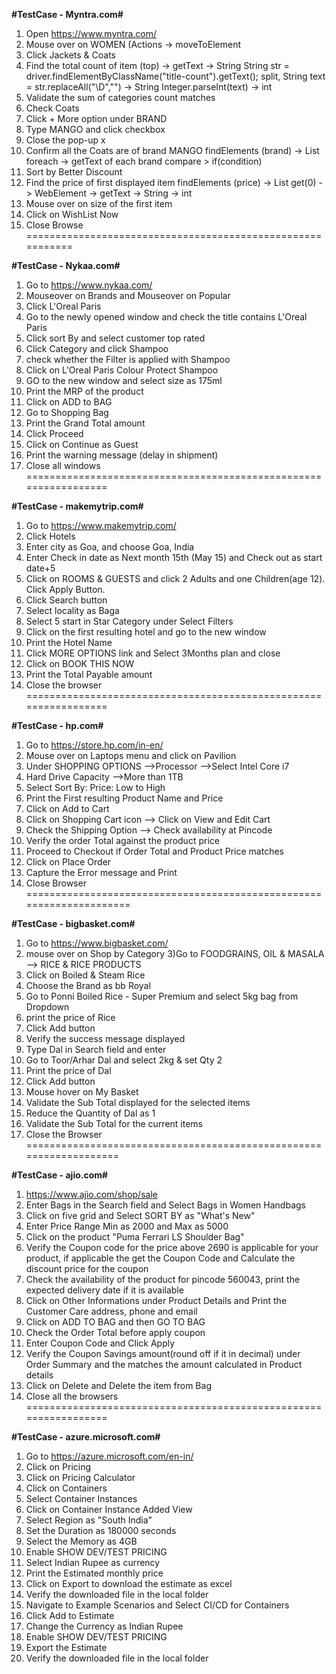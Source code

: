 ****#TestCase - Myntra.com#****

1) Open https://www.myntra.com/
2) Mouse over on WOMEN (Actions -> moveToElement
3) Click Jackets & Coats
4) Find the total count of item (top) -> getText -> String
	 String str = driver.findElementByClassName("title-count").getText();
	 split, 
	 String text = str.replaceAll("\\D","") -> String
	 Integer.parseInt(text) -> int
5) Validate the sum of categories count matches
6) Check Coats
7) Click + More option under BRAND	
8) Type MANGO and click checkbox
9) Close the pop-up x
10) Confirm all the Coats are of brand MANGO
    findElements (brand) -> List<WebElement> 
    foreach -> getText of each brand 
    compare > if(condition)
11) Sort by Better Discount
12) Find the price of first displayed item
     findElements (price) -> List<WebElement> 
     get(0) -> WebElement -> getText -> String -> int
13) Mouse over on size of the first item
14) Click on WishList Now
15) Close Browse
  ===========================================================

****#TestCase - Nykaa.com#****

1) Go to https://www.nykaa.com/
2) Mouseover on Brands and Mouseover on Popular
3) Click L'Oreal Paris
4) Go to the newly opened window and check the title contains L'Oreal Paris
5) Click sort By and select customer top rated
6) Click Category and click Shampoo
7) check whether the Filter is applied with Shampoo
8) Click on L'Oreal Paris Colour Protect Shampoo
9) GO to the new window and select size as 175ml
10) Print the MRP of the product
11) Click on ADD to BAG
12) Go to Shopping Bag 
13) Print the Grand Total amount
14) Click Proceed
15) Click on Continue as Guest
16) Print the warning message (delay in shipment)
17) Close all windows
=================================================================

****#TestCase - makemytrip.com#****

1) Go to https://www.makemytrip.com/
2) Click Hotels
3) Enter city as Goa, and choose Goa, India
4) Enter Check in date as Next month 15th (May 15) and Check out as start date+5
5) Click on ROOMS & GUESTS and click 2 Adults and one Children(age 12). Click Apply Button.
6) Click Search button
7) Select locality as Baga
8) Select 5 start in Star Category under Select Filters
9) Click on the first resulting hotel and go to the new window
10) Print the Hotel Name 
11) Click MORE OPTIONS link and Select 3Months plan and close
12) Click on BOOK THIS NOW
13) Print the Total Payable amount
14) Close the browser
=================================================================

****#TestCase - hp.com#****

1) Go to https://store.hp.com/in-en/ 
2) Mouse over on Laptops menu and click on Pavilion 
3) Under SHOPPING OPTIONS -->Processor -->Select Intel Core i7
4) Hard Drive Capacity -->More than 1TB 
5) Select Sort By: Price: Low to High 
6) Print the First resulting Product Name and Price 
7) Click on Add to Cart 
8) Click on Shopping Cart icon --> Click on View and Edit Cart 
9) Check the Shipping Option --> Check availability at Pincode 
10) Verify the order Total against the product price 
11) Proceed to Checkout if Order Total and Product Price matches 
12) Click on Place Order 
13) Capture the Error message and Print 
14) Close Browser
=====================================================================

****#TestCase - bigbasket.com#****

1) Go to https://www.bigbasket.com/
2) mouse over on  Shop by Category 
3)Go to FOODGRAINS, OIL & MASALA --> RICE & RICE PRODUCTS 
4) Click on Boiled & Steam Rice
5) Choose the Brand as bb Royal
6) Go to Ponni Boiled Rice - Super Premium and select 5kg bag from Dropdown
7) print the price of Rice
8) Click Add button
9) Verify the success message displayed 
10) Type Dal in Search field and enter
12) Go to Toor/Arhar Dal and select 2kg & set Qty 2 
13) Print the price of Dal
14) Click Add button
15) Mouse hover on My Basket 
16) Validate the Sub Total displayed for the selected items
17) Reduce the Quantity of Dal as 1 
18) Validate the Sub Total for the current items
19) Close the Browser
===================================================================

****#TestCase - ajio.com#****

1) https://www.ajio.com/shop/sale 
2) Enter Bags in the Search field and Select Bags in Women Handbags 
3) Click on five grid and Select SORT BY as "What's New"
4) Enter Price Range Min as 2000 and Max as 5000 
5) Click on the product "Puma Ferrari LS Shoulder Bag" 
6) Verify the Coupon code for the price above 2690 is applicable for your product, if applicable the get the Coupon Code and Calculate the discount price for the coupon 
7) Check the availability of the product for pincode 560043, print the expected delivery date if it is available 
8) Click on Other Informations under Product Details and Print the Customer Care address, phone and email 
9) Click on ADD TO BAG and then GO TO BAG 
10) Check the Order Total before apply coupon 
11) Enter Coupon Code and Click Apply 
12) Verify the Coupon Savings amount(round off if it in decimal) under Order Summary and the matches the amount calculated in Product details 
13) Click on Delete and Delete the item from Bag 
14) Close all the browsers
=================================================================

****#TestCase - azure.microsoft.com#****

1) Go to https://azure.microsoft.com/en-in/ 
2) Click on Pricing 
3) Click on Pricing Calculator 
4) Click on Containers 
5) Select Container Instances 
6) Click on Container Instance Added View 
7) Select Region as "South India" 
8) Set the Duration as 180000 seconds 
9) Select the Memory as 4GB 
10) Enable SHOW DEV/TEST PRICING 
11) Select Indian Rupee  as currency 
12) Print the Estimated monthly price 
13) Click on Export to download the estimate as excel 
14) Verify the downloaded file in the local folder 
15) Navigate to Example Scenarios and Select CI/CD for Containers 
16) Click Add to Estimate 
17) Change the Currency as Indian Rupee 
18) Enable SHOW DEV/TEST PRICING 
19) Export the Estimate 
20) Verify the downloaded file in the local folder

